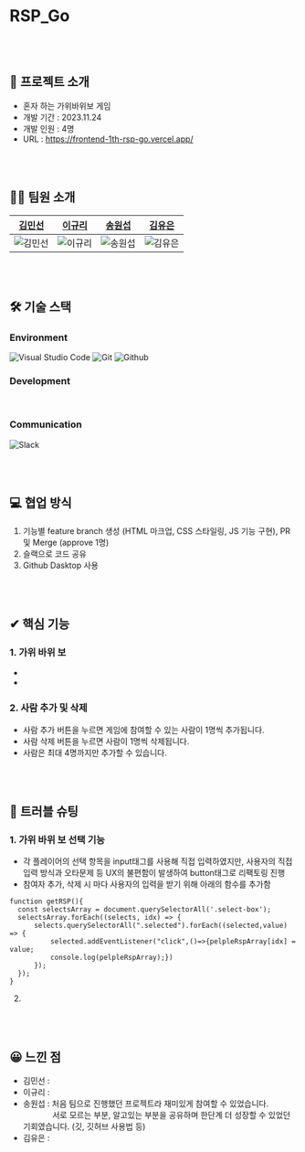 # RSP_Go

<br/>
<br/>

## 📝 프로젝트 소개
- 혼자 하는 가위바위보 게임
- 개발 기간 : 2023.11.24
- 개발 인원 : 4명
- URL : https://frontend-1th-rsp-go.vercel.app/

<br/>
<br/>

## 🙋‍♂️ 팀원 소개

| [김민선](https://github.com/mins-n)      | [이규리](https://github.com/KyuliLee)      | [송원섭](https://github.com/sws6641)      | [김유은](https://github.com/YueunKim)      |
| -------------------------------------- | ----------------------------------------- | ---------------------------------------- | ------------------------------------------ |
| ![김민선](https://github.com/mins-n.png) | ![이규리](https://github.com/KyuliLee.png) | ![송원섭](https://github.com/sws6641.png) | ![김유은](https://github.com/YueunKim.png) |

<br/>
<br/>

## 🛠 기술 스택
### Environment

![Visual Studio Code](https://img.shields.io/badge/Visual%20Studio%20Code-007ACC?style=for-the-badge&logo=Visual%20Studio%20Code&logoColor=white)
![Git](https://img.shields.io/badge/Git-F05032?style=for-the-badge&logo=Git&logoColor=white)
![Github](https://img.shields.io/badge/GitHub-181717?style=for-the-badge&logo=GitHub&logoColor=white)


### Development

<img alt=""  src ="https://img.shields.io/badge/html5-E34F26.svg?&style=for-the-badge&logo=html5&logoColor=white"/> <img alt=""  src ="https://img.shields.io/badge/css3-1572B6.svg?&style=for-the-badge&logo=css3&logoColor=white"/> <img alt=""  src ="https://img.shields.io/badge/javascript-F7DF1E.svg?&style=for-the-badge&logo=javascript&logoColor=white"/>


### Communication

![Slack](https://img.shields.io/badge/Slack-4A154B?style=for-the-badge&logo=Slack&logoColor=white)

<br/>
<br/>

## 💻 협업 방식

1. 기능별 feature branch 생성 (HTML 마크업, CSS 스타일링, JS 기능 구현), PR 및 Merge (approve 1명)
2. 슬랙으로 코드 공유
3. Github Dasktop 사용

<br/>
<br/>

## ✔ 핵심 기능

### 1. 가위 바위 보 
- 
- 

### 2. 사람 추가 및 삭제 
- 사람 추가 버튼을 누르면 게임에 참여할 수 있는 사람이 1명씩 추가됩니다.
- 사람 삭제 버튼을 누르면 사람이 1명씩 삭제됩니다.
- 사람은 최대 4명까지만 추가할 수 있습니다.

<br/>
<br/>

## 🎯 트러블 슈팅

### 1. 가위 바위 보 선택 기능 
  - 각 플레이어의 선택 항목을 input태그를 사용해 직접 입력하였지만, 사용자의 직접 입력 방식과 오타문제 등 UX의 불편함이 발생하여 button태그로 리팩토링 진행
  - 참여자 추가, 삭제 시 마다 사용자의 입력을 받기 위해 아래의 함수를 추가함
  ```
  function getRSP(){
    const selectsArray = document.querySelectorAll('.select-box');
    selectsArray.forEach((selects, idx) => {
        selects.querySelectorAll(".selected").forEach((selected,value) => {
            selected.addEventListener("click",()=>{pelpleRspArray[idx] = value;
            console.log(pelpleRspArray);})
        });
    });
}
  ```
2. 

<br/>
<br/>

## 😀 느낀 점

- 김민선 : 
- 이규리 : 
- 송원섭 : 처음 팀으로 진행했던 프로젝트라 재미있게 참여할 수 있었습니다. <br>
          &nbsp;&nbsp;&nbsp;&nbsp;&nbsp;&nbsp;&nbsp;&nbsp;&nbsp;&nbsp;&nbsp;&nbsp;&nbsp;서로 모르는 부분, 알고있는 부분을 공유하며 한단계 더 성장할 수 있었던 기회였습니다. (깃, 깃허브 사용법 등)
- 김유은 :
